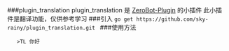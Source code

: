 ###plugin_translation
   plugin_translation 是  [ZeroBot-Plugin](https://github.com/FloatTech/ZeroBot-Plugin) 的小插件
   此小插件是翻译功能，仅供参考学习
###引入
`go get https://github.com/sky-rainy/plugin_translation.git
`
###使用方法
```
   >TL 你好
```